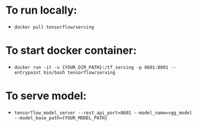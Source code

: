 # To run locally:

- `docker pull tensorflow/serving`

# To start docker container: 

- `docker run -it -v {YOUR_DIR_PATH}:/tf_serving -p 8601:8601 --entrypoint bin/bash tensorflow/serving`

# To serve model:

- `tensorflow_model_server --rest_api_port=8601 --model_name=vgg_model --model_base_path={YOUR_MODEL_PATH}`
